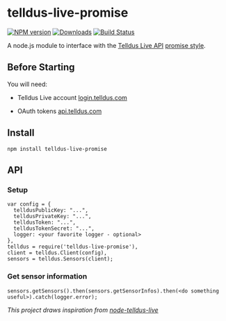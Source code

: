 # telldus-live-promise
[![NPM version][npm-image]][npm-url] [![Downloads][downloads-image]][npm-url] [![Build Status][travis-image]][travis-url]

A node.js module to interface with the [Telldus Live API](http://api.telldus.com) [promise style](https://www.promisejs.org/).

## Before Starting
You will need:

- Telldus Live account [login.telldus.com](https://login.telldus.com)

- OAuth tokens [api.telldus.com](http://api.telldus.com/keys/index)

## Install

``npm install telldus-live-promise``

## API

### Setup

```
var config = {
  telldusPublicKey: "...",
  telldusPrivateKey: "...",
  telldusToken: "...",
  telldusTokenSecret: "...",
  logger: <your favorite logger - optional>
},
telldus = require('telldus-live-promise'),
client = telldus.Client(config),
sensors = telldus.Sensors(client);

```

### Get sensor information

```
sensors.getSensors().then(sensors.getSensorInfos).then(<do something useful>).catch(logger.error);
```

_This project draws inspiration from [node-telldus-live](https://github.com/TheThingSystem/node-telldus-live)_

[npm-url]: https://npmjs.org/package/telldus-live-promise
[downloads-image]: http://img.shields.io/npm/dm/telldus-live-promise.svg
[npm-image]: http://img.shields.io/npm/v/telldus-live-promise.svg
[travis-url]: https://travis-ci.org/ashpool/telldus-live-promise
[travis-image]: http://img.shields.io/travis/ashpool/telldus-live-promise.svg
